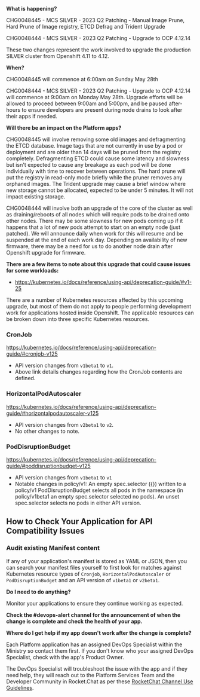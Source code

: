 **What is happening?**

CHG0048445 - MCS SILVER - 2023 Q2 Patching - Manual Image Prune, Hard Prune of Image registry, ETCD Defrag and Trident Upgrade

CHG0048444 - MCS SILVER - 2023 Q2 Patching - Upgrade to OCP 4.12.14

These two changes represent the work involved to upgrade the production SILVER cluster from Openshift 4.11 to 4.12.

**When?**

CHG0048445 will commence at 6:00am on Sunday May 28th

CHG0048444 - MCS SILVER - 2023 Q2 Patching - Upgrade to OCP 4.12.14 will commence at 9:00am on Monday May 28th. Upgrade efforts will be allowed to proceed between 9:00am and 5:00pm, and be paused after-hours to ensure developers are present during node drains to look after their apps if needed.

**Will there be an impact on the Platform apps?**

CHG0048445 will involve removing some old images and defragmenting the ETCD database. Image tags that are not currently in use by a pod or deployment and are older than 14 days will be pruned from the registry completely. Defragmenting ETCD could cause some latency and slowness but isn't expected to cause any breakage as each pod will be done individually with time to recover between operations. The hard prune will put the registry in read-only mode briefly while the pruner removes any orphaned images. The Trident upgrade may cause a brief window where new storage cannot be allocated, expected to be under 5 minutes. It will not impact existing storage.

 CHG0048444 will involve both an upgrade of the core of the cluster as well as draining/reboots of all nodes which will require pods to be drained onto other nodes. There may be some slowness for new pods coming up if it happens that a lot of new pods attempt to start on an empty node (just patched). We will announce daily when work for this will resume and be suspended at the end of each work day. Depending on availability of new firmware, there may be a need for us to do another node drain after Openshift upgrade for firmware. 

**There are a few items to note about this upgrade that could cause issues for some workloads:**

- <https://kubernetes.io/docs/reference/using-api/deprecation-guide/#v1-25>

There are a number of Kubernetes resources affected by this upcoming upgrade, but most of them do not apply to people performing development work for applications hosted inside Openshift. The applicable resources can be broken down into three specific Kubernetes resources.

### CronJob
<https://kubernetes.io/docs/reference/using-api/deprecation-guide/#cronjob-v125>

- API version changes from `v1beta1` to `v1`.
- Above link details changes regarding how the CronJob contents are defined.

### HorizontalPodAutoscaler
<https://kubernetes.io/docs/reference/using-api/deprecation-guide/#horizontalpodautoscaler-v125>

- API version changes from `v2beta1` to `v2`.
- No other changes to note.

### PodDisruptionBudget
<https://kubernetes.io/docs/reference/using-api/deprecation-guide/#poddisruptionbudget-v125>

- API version changes from `v1beta1` to `v1`
- Notable changes in policy/v1: An empty spec.selector ({}) written to a policy/v1 PodDisruptionBudget selects all pods in the namespace (in policy/v1beta1 an empty spec.selector selected no pods). An unset spec.selector selects no pods in either API version.

## How to Check Your Application for API Compatibility Issues

### Audit existing Manifest content
If any of your application's manifest is stored as YAML or JSON, then you can search your manifest files yourself to first look for matches against Kubernetes resource types of `Cronjob`, `HorizontalPodAutoscaler` or `PodDisruptionBudget` and an API version of `v1beta1` or `v2beta1`.

**Do I need to do anything?**

Monitor your applications to ensure they continue working as expected.

**Check the #devops-alert channel for the announcement of when the change is complete and check the health of your app.**

**Where do I get help if my app doesn't work after the change is complete?**

Each Platform application has an assigned DevOps Specialist within the Ministry so contact them first. If you don't know who your assigned DevOps Specialist, check with the app's Product Owner.

The DevOps Specialist will troubleshoot the issue with the app and if they need help, they will reach out to the Platform Services Team and the Developer Community in Rocket.Chat as per these [RocketChat Channel Use Guidelines](
https://developer.gov.bc.ca/Getting-human-support-for-issues-not-covered-by-devops-requests).
